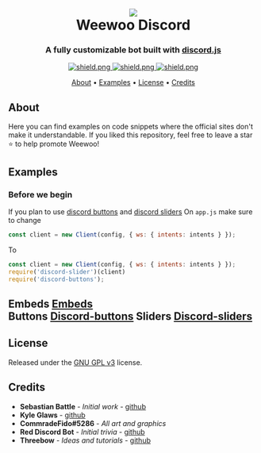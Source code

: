 <h1 align="center">
  <br>
  <a href="https://github.com/Ranger-4297/Weewoo"><img src="https://cdn.discordapp.com/avatars/819584400035020860/2f99eb14c9fd0fd0650d731648041b35.png"></a>
  <br>
  Weewoo Discord
  <br>
</h1>

<h3 align=center>A fully customizable bot built with <a href=https://github.com/discordjs/discord.js>discord.js</a></h3>


<div align=center>

  <a href="https://discord.gg/ekMQH384KC">
    <img src="https://discordapp.com/api/guilds/784132355325558824/widget.png?style=shield" alt="shield.png">
  </a>

  <a href="https://github.com/discordjs">
    <img src="https://img.shields.io/badge/discord.js-v12.3.1-blue.svg?logo=npm" alt="shield.png">
  </a>

  <a href="https://github.com/Ranger-4297/weewoobot/blob/main/LICENSE">
    <img src="https://img.shields.io/badge/license-GNU%20GPL%20v3-green" alt="shield.png">
  </a>

</div>

<p align="center">
  <a href="#about">About</a>
  •
  <a href="#examples">Examples</a>
  •
  <a href="#license">License</a>
  •
  <a href="#credits">Credits</a>
</p>

## About

Here you can find examples on code snippets where the official sites don't make it understandable.
If you liked this repository, feel free to leave a star ⭐ to help promote Weewoo!

## Examples

### Before we begin
If you plan to use [discord buttons](https://www.npmjs.com/package/discord-buttons) and [discord sliders](https://www.npmjs.com/package/discord-slider)
On `app.js` make sure to change 
```js
const client = new Client(config, { ws: { intents: intents } });
```
To
```js
const client = new Client(config, { ws: { intents: intents } });
require('discord-slider')(client)
require('discord-buttons');
```

**Embeds** [Embeds](https://github.com/Ranger-4297/weewoobot/blob/main/examples/embeds.md)  
**Buttons** [Discord-buttons](https://github.com/Ranger-4297/weewoobot/blob/main/examples/discord-buttons.md)
**Sliders** [Discord-sliders](https://github.com/Ranger-4297/weewoobot/blob/main/examples/discord-sliders.md)
---

## License

Released under the [GNU GPL v3](https://www.gnu.org/licenses/gpl-3.0.en.html) license.

## Credits

* **Sebastian Battle** - *Initial work* - [github](https://github.com/sabattle)
* **Kyle Glaws** - [github](https://github.com/krglaws)
* **CommradeFido#5286** - *All art and graphics*
* **Red Discord Bot** - *Initial trivia* - [github](https://github.com/Cog-Creators/Red-DiscordBot/blob/V3/develop/README.md#join-the-community)
* **Threebow** - *Ideas and tutorials* - [github](https://github.com/Threebow)
